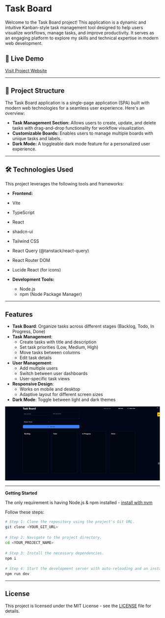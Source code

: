 # Task Board

Welcome to the Task Board project! This application is a dynamic and intuitive Kanban-style task management tool designed to help users visualize workflows, manage tasks, and improve productivity. It serves as an engaging platform to explore my skills and technical expertise in modern web development.

## 🔗 Live Demo

[Visit Project Website](https://task-board.kollaprakyath.dev/)

---

## 📂 Project Structure

The Task Board application is a single-page application (SPA) built with modern web technologies for a seamless user experience. Here's an overview:

- **Task Management Section:** Allows users to create, update, and delete tasks with drag-and-drop functionality for workflow visualization.
- **Customizable Boards:** Enables users to manage multiple boards with unique tasks and labels.
- **Dark Mode:** A toggleable dark mode feature for a personalized user experience.

---

## 🛠️ Technologies Used
This project leverages the following tools and frameworks:

- **Frontend:**
 - Vite
 - TypeScript
 - React
 - shadcn-ui
 - Tailwind CSS
 - React Query (@tanstack/react-query)
 - React Router DOM
 - Lucide React (for icons)

- **Development Tools:**
  - Node.js
  - npm (Node Package Manager)

---

## Features

- **Task Board**: Organize tasks across different stages (Backlog, Todo, In Progress, Done)
- **Task Management**: 
  - Create tasks with title and description
  - Set task priorities (Low, Medium, High)
  - Move tasks between columns
  - Edit task details
- **User Management**:
  - Add multiple users
  - Switch between user dashboards
  - User-specific task views
- **Responsive Design**:
  - Works on mobile and desktop
  - Adaptive layout for different screen sizes
- **Dark Mode**: Toggle between light and dark themes

![ScreenShot of Form](images/task.png)

---

**Getting Started**

The only requirement is having Node.js & npm installed - [install with nvm](https://github.com/nvm-sh/nvm#installing-and-updating)

Follow these steps:

```sh
# Step 1: Clone the repository using the project's Git URL.
git clone <YOUR_GIT_URL>

# Step 2: Navigate to the project directory.
cd <YOUR_PROJECT_NAME>

# Step 3: Install the necessary dependencies.
npm i

# Step 4: Start the development server with auto-reloading and an instant preview.
npm run dev
```
---

## License

This project is licensed under the MIT License - see the [LICENSE](LICENSE) file for details.

